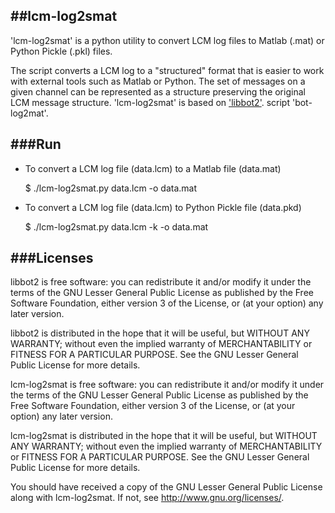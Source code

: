 ##lcm-log2smat
-----
'lcm-log2smat' is a python utility to convert LCM log files to Matlab (.mat) or
Python Pickle (.pkl) files.

The script converts a LCM log to a "structured" format that is easier to work
with external tools such as Matlab or Python. The set of messages on a given
channel can be represented as a structure preserving the original LCM message
structure. 'lcm-log2smat' is based on
['libbot2'](https://code.google.com/p/libbot/). script 'bot-log2mat'.


###Run
-----
* To convert a LCM log file (data.lcm) to a Matlab file (data.mat)

  $ ./lcm-log2smat.py data.lcm -o data.mat


* To convert a LCM log file (data.lcm) to Python Pickle file (data.pkd)

  $ ./lcm-log2smat.py data.lcm -k  -o data.mat


###Licenses
-----

libbot2 is free software: you can redistribute it and/or modify
it under the terms of the GNU Lesser General Public License as published 
by the Free Software Foundation, either version 3 of the License, or
(at your option) any later version.

libbot2 is distributed in the hope that it will be useful,
but WITHOUT ANY WARRANTY; without even the implied warranty of
MERCHANTABILITY or FITNESS FOR A PARTICULAR PURPOSE.  See the
GNU Lesser General Public License for more details.



lcm-log2smat is free software: you can redistribute it and/or modify
it under the terms of the GNU Lesser General Public License as published 
by the Free Software Foundation, either version 3 of the License, or
(at your option) any later version.

lcm-log2smat is distributed in the hope that it will be useful,
but WITHOUT ANY WARRANTY; without even the implied warranty of
MERCHANTABILITY or FITNESS FOR A PARTICULAR PURPOSE.  See the
GNU Lesser General Public License for more details.



You should have received a copy of the GNU Lesser General Public License
along with lcm-log2smat.  If not, see <http://www.gnu.org/licenses/>.
